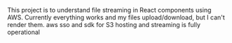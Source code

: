 This project is to understand file streaming in React components using AWS.
Currently everything works and my files upload/download, but I can't render them.
aws sso and sdk for S3 hosting and streaming is fully operational

